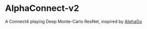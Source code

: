 # AlphaConnect-v2

A Connect4 playing Deep Monte-Carlo ResNet, inspired by [AlphaGo](https://www.deepmind.com/publications/mastering-the-game-of-go-with-deep-neural-networks-tree-search)

